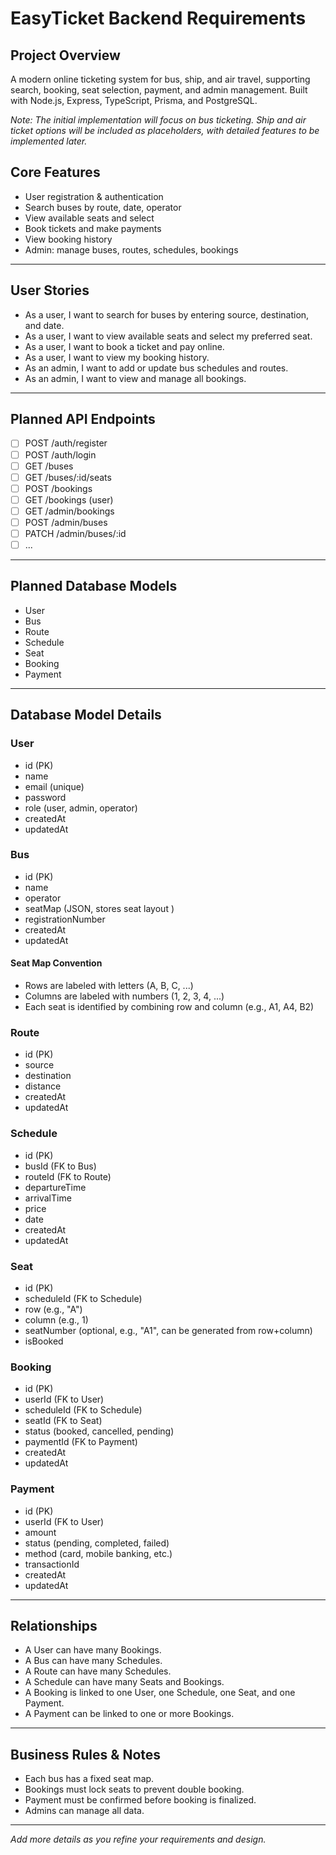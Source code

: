# EasyTicket Backend Requirements

## Project Overview
A modern online ticketing system for bus, ship, and air travel, supporting search, booking, seat selection, payment, and admin management. Built with Node.js, Express, TypeScript, Prisma, and PostgreSQL.

*Note: The initial implementation will focus on bus ticketing. Ship and air ticket options will be included as placeholders, with detailed features to be implemented later.*

## Core Features
- User registration & authentication
- Search buses by route, date, operator
- View available seats and select
- Book tickets and make payments
- View booking history
- Admin: manage buses, routes, schedules, bookings

---

## User Stories
- As a user, I want to search for buses by entering source, destination, and date.
- As a user, I want to view available seats and select my preferred seat.
- As a user, I want to book a ticket and pay online.
- As a user, I want to view my booking history.
- As an admin, I want to add or update bus schedules and routes.
- As an admin, I want to view and manage all bookings.

---

## Planned API Endpoints
- [ ] POST /auth/register
- [ ] POST /auth/login
- [ ] GET /buses
- [ ] GET /buses/:id/seats
- [ ] POST /bookings
- [ ] GET /bookings (user)
- [ ] GET /admin/bookings
- [ ] POST /admin/buses
- [ ] PATCH /admin/buses/:id
- [ ] ...

---

## Planned Database Models
- User
- Bus
- Route
- Schedule
- Seat
- Booking
- Payment

---

## Database Model Details

### User
- id (PK)
- name
- email (unique)
- password
- role (user, admin, operator)
- createdAt
- updatedAt

### Bus
- id (PK)
- name
- operator
- seatMap (JSON, stores seat layout )
- registrationNumber
- createdAt
- updatedAt

#### Seat Map Convention
- Rows are labeled with letters (A, B, C, ...)
- Columns are labeled with numbers (1, 2, 3, 4, ...)
- Each seat is identified by combining row and column (e.g., A1, A4, B2)

### Route
- id (PK)
- source
- destination
- distance
- createdAt
- updatedAt

### Schedule
- id (PK)
- busId (FK to Bus)
- routeId (FK to Route)
- departureTime
- arrivalTime
- price
- date
- createdAt
- updatedAt

### Seat
- id (PK)
- scheduleId (FK to Schedule)
- row (e.g., "A")
- column (e.g., 1)
- seatNumber (optional, e.g., "A1", can be generated from row+column)
- isBooked

### Booking
- id (PK)
- userId (FK to User)
- scheduleId (FK to Schedule)
- seatId (FK to Seat)
- status (booked, cancelled, pending)
- paymentId (FK to Payment)
- createdAt
- updatedAt

### Payment
- id (PK)
- userId (FK to User)
- amount
- status (pending, completed, failed)
- method (card, mobile banking, etc.)
- transactionId
- createdAt
- updatedAt

---

## Relationships
- A User can have many Bookings.
- A Bus can have many Schedules.
- A Route can have many Schedules.
- A Schedule can have many Seats and Bookings.
- A Booking is linked to one User, one Schedule, one Seat, and one Payment.
- A Payment can be linked to one or more Bookings.

---

## Business Rules & Notes
- Each bus has a fixed seat map.
- Bookings must lock seats to prevent double booking.
- Payment must be confirmed before booking is finalized.
- Admins can manage all data.

---

*Add more details as you refine your requirements and design.*

